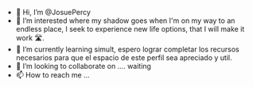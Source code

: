 - 👋 Hi, I’m @JosuePercy
- 👀 I’m interested where my shadow goes when I'm on my way to an endless place, I seek to experience new life options, that I will make it work 🛣️.
- 🌱 I’m currently learning simult, espero lograr completar los recursos necesarios para que el espacio de este perfil sea  apreciado y util.
- 💞️ I’m looking to collaborate on ....
waiting
- 📫 How to reach me ...

<!---
JosuePercy/JosuePercy is a ✨ special ✨ repository because its `README.md` (this file) appears on your GitHub profile.
You can click the Preview link to take a look at your changes.
--->

